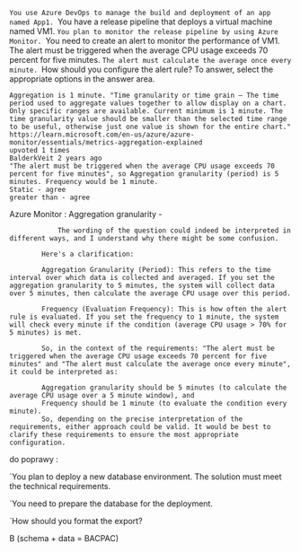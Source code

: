 `You use Azure DevOps to manage the build and deployment of an app named App1.
`You have a release pipeline that deploys a virtual machine named VM1.
`You plan to monitor the release pipeline by using Azure Monitor.
`You need to create an alert to monitor the performance of VM1. The alert must be triggered when the average CPU usage exceeds 70 percent for five minutes.
`The alert must calculate the average once every minute.
`How should you configure the alert rule? To answer, select the appropriate options in the answer area.



    Aggregation is 1 minute. "Time granularity or time grain – The time period used to aggregate values together to allow display on a chart. Only specific ranges are available. Current minimum is 1 minute. The time granularity value should be smaller than the selected time range to be useful, otherwise just one value is shown for the entire chart."
    https://learn.microsoft.com/en-us/azure/azure-monitor/essentials/metrics-aggregation-explained
    upvoted 1 times
    BalderkVeit 2 years ago
    "The alert must be triggered when the average CPU usage exceeds 70 percent for five minutes", so Aggregation granularity (period) is 5 minutes. Frequency would be 1 minute.
    Static - agree
    greater than - agree

Azure Monitor : 
    Aggregation granularity - 

                The wording of the question could indeed be interpreted in different ways, and I understand why there might be some confusion.

            Here's a clarification:

            Aggregation Granularity (Period): This refers to the time interval over which data is collected and averaged. If you set the aggregation granularity to 5 minutes, the system will collect data over 5 minutes, then calculate the average CPU usage over this period.

            Frequency (Evaluation Frequency): This is how often the alert rule is evaluated. If you set the frequency to 1 minute, the system will check every minute if the condition (average CPU usage > 70% for 5 minutes) is met.

            So, in the context of the requirements: "The alert must be triggered when the average CPU usage exceeds 70 percent for five minutes" and "The alert must calculate the average once every minute", it could be interpreted as:

            Aggregation granularity should be 5 minutes (to calculate the average CPU usage over a 5 minute window), and
            Frequency should be 1 minute (to evaluate the condition every minute).
            So, depending on the precise interpretation of the requirements, either approach could be valid. It would be best to clarify these requirements to ensure the most appropriate configuration.


do poprawy : 


`You plan to deploy a new database environment. The solution must meet the technical requirements.

`You need to prepare the database for the deployment.

`How should you format the export?

B (schema + data = BACPAC)